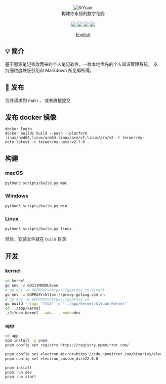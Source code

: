 <p align="center">
<img alt="SiYuan" src="https://b3log.org/images/brand/siyuan-128.png">
<br>
构建你永恒的数字花园
<br><br>
<a title="Releases" target="_blank" href="https://github.com/siyuan-note/siyuan/releases"><img src="https://img.shields.io/github/release/siyuan-note/siyuan.svg?style=flat-square&color=FF9900"></a>
<a title="Downloads" target="_blank" href="https://github.com/siyuan-note/siyuan/releases"><img src="https://img.shields.io/github/downloads/siyuan-note/siyuan/total.svg?style=flat-square&color=blueviolet"></a>
<a title="Docker Pulls" target="_blank" href="https://hub.docker.com/r/b3log/siyuan"><img src="https://img.shields.io/docker/pulls/b3log/siyuan.svg?style=flat-square&color=99CCFF"></a>
<a title="Hits" target="_blank" href="https://github.com/siyuan-note/siyuan"><img src="https://hits.b3log.org/siyuan-note/siyuan.svg"></a>
</p>

<p align="center">
<a href="README.md">English</a>
</p>

## 💡 简介

基于思源笔记修改而来的个人笔记软件，一款本地优先的个人知识管理系统， 支持细粒度块级引用和 Markdown 所见即所得。

## 🚀 发布

合并请求到 main ， 或者直接提交

## 发布 docker 镜像

```
docker login
docker buildx build --push --platform linux/amd64,linux/arm64,linux/arm/v7,linux/arm/v8 -t terwer/my-note:latest -t terwer/my-note:v2.7.0 .
```

## 构建

### macOS

```bash
python3 scripts/build.py mac
```

### Windows

```bash
python3 scripts/build.py win
```

### Linux

```bash
python3 scripts/build.py linux
```

然后，安装文件就在 `build` 目录

## 开发

### kernel

```bash
cd kernel
go env -w GO111MODULE=on
# go env -w GOPROXY=https://goproxy.cn,direct
go env -w GOPROXY=https://proxy.golang.com.cn
# go env -w GOPROXY=https://goproxy.cn
go build --tags "fts5" -o "../app/kernel/SiYuan-Kernel"
cd ../app/kernel
./SiYuan-Kernel --wd=.. --mode=dev
```

### app

```bash
cd app
npm install -g pnpm
pnpm config set registry https://registry.npmmirror.com/

pnpm config set electron_mirror=https://cdn.npmmirror.com/binaries/electron/
pnpm config set electron_custom_dir=22.0.0

pnpm install
pnpm run dev
pnpm run start
```
